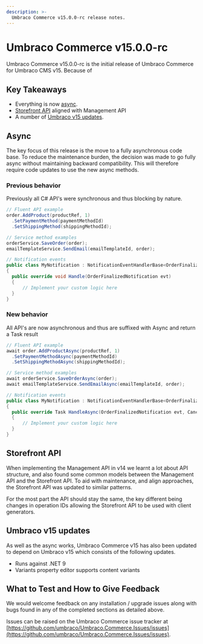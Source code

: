 ```yaml
---
description: >-
  Umbraco Commerce v15.0.0-rc release notes.
---
```


# Umbraco Commerce v15.0.0-rc

Umbraco Commerce v15.0.0-rc is the initial release of Umbraco Commerce for Umbraco CMS v15. Because of 

## Key Takeaways

* Everything is now [async](#async).
* [Storefront API](#storefront-api) aligned with Management API
* A number of [Umbraco v15 updates](#umbraco-v15-updates).

## Async

The key focus of this release is the move to a fully asynchronous code base. To reduce the maintenance burden, the decision was made to go fully async without maintaining backward compatibility. This will therefore require code updates to use the new async methods.

### Previous behavior
Previously all C# API's were synchronous and thus blocking by nature.

```csharp
// Fluent API example
order.AddProduct(productRef, 1)
  .SetPaymentMethod(paymentMethodId)
  .SetShippingMethod(shippingMethodId);

// Service method examples
orderService.SaveOrder(order);
emailTemplateService.SendEmail(emailTemplateId, order);

// Notification events
public class MyNotification : NotificationEventHandlerBase<OrderFinalizedNotification>
{
  public override void Handle(OrderFinalizedNotification evt)
  {
      // Implement your custom logic here
  }
}
```

### New behavior
All API's are now asynchronous and thus are suffixed with Async and return a Task<T> result

```csharp
// Fluent API example
await order.AddProductAsync(productRef, 1)
  .SetPaymentMethodAsync(paymentMethodId)
  .SetShippingMethodAsync(shippingMethodId);

// Service method examples
await orderService.SaveOrderAsync(order);
await emailTemplateService.SendEmailAsync(emailTemplateId, order);

// Notification events
public class MyNotification : NotificationEventHandlerBase<OrderFinalizedNotification>
{
  public override Task HandleAsync(OrderFinalizedNotification evt, CancelationToken cancelationToken)
  {
      // Implement your custom logic here
  }
}
```

## Storefront API

When implementing the Management API in v14 we learnt a lot about API structure, and also found some common models between the Management API and the Storefront API. To aid with maintenance, and align approaches, the Storefront API was updated to similar patterns.

For the most part the API should stay the same, the key different being changes in operation IDs allowing the Storefront API to be used with client generators.

## Umbraco v15 updates

As well as the async works, Umbraco Commerce v15 has also been updated to depend on Umbraco v15 which consists of the following updates.

* Runs against .NET 9
* Variants property editor supports content variants

## What to Test and How to Give Feedback

We would welcome feedback on any installation / upgrade issues along with bugs found in any of the completed sections as detailed above.

Issues can be raised on the Umbraco Commerce issue tracker at [https://github.com/umbraco/Umbraco.Commerce.Issues/issues](https://github.com/umbraco/Umbraco.Commerce.Issues/issues).
